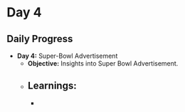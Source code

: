 # Day 4

## Daily Progress

- **Day 4:** Super-Bowl Advertisement
  - **Objective:** Insights into Super Bowl Advertisement.
  - **Learnings:**
    - 
    - 
    


